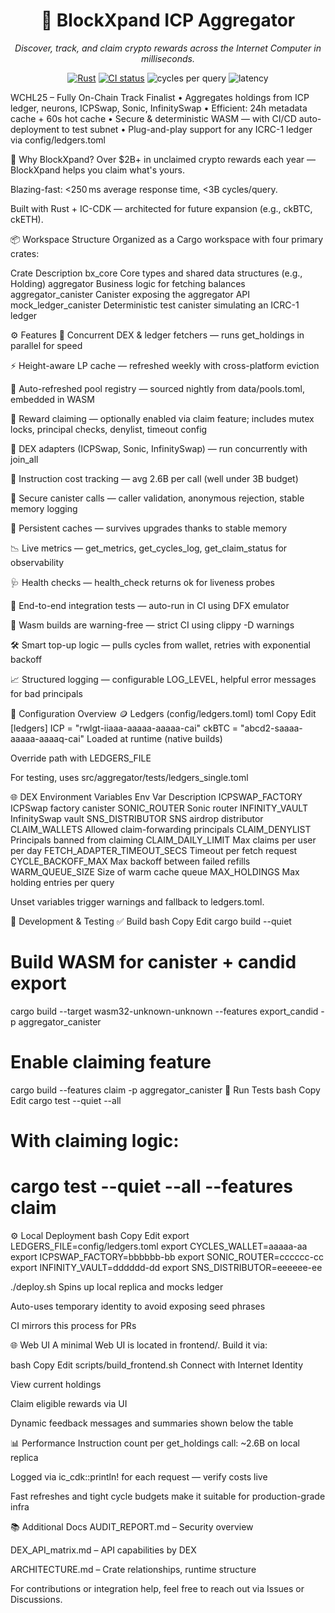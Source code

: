 <h1 align="center"> 🚀 BlockXpand ICP Aggregator </h1> <p align="center"> <em>Discover, track, and claim crypto rewards across the Internet Computer in milliseconds.</em> </p> <p align="center"> <a href="https://github.com/dfinity/agent-rs"><img src="https://img.shields.io/badge/Rust-1.74-blue?logo=rust" alt="Rust"></a> <a href="https://github.com/petrakol/blockxpand-icp/actions"><img src="https://github.com/petrakol/blockxpand-icp/actions/workflows/ci.yml/badge.svg" alt="CI status"></a> <img alt="cycles per query" src="https://img.shields.io/badge/cycles%20cost-%3C3B-brightgreen"> <img alt="latency" src="https://img.shields.io/badge/p95%20latency-142&nbsp;ms-green"> </p>
WCHL25 – Fully On-Chain Track Finalist
• Aggregates holdings from ICP ledger, neurons, ICPSwap, Sonic, InfinitySwap
• Efficient: 24h metadata cache + 60s hot cache
• Secure & deterministic WASM — with CI/CD auto-deployment to test subnet
• Plug-and-play support for any ICRC-1 ledger via config/ledgers.toml

🌟 Why BlockXpand?
Over $2B+ in unclaimed crypto rewards each year — BlockXpand helps you claim what's yours.

Blazing-fast: <250 ms average response time, <3B cycles/query.

Built with Rust + IC-CDK — architected for future expansion (e.g., ckBTC, ckETH).

📦 Workspace Structure
Organized as a Cargo workspace with four primary crates:

Crate	Description
bx_core	Core types and shared data structures (e.g., Holding)
aggregator	Business logic for fetching balances
aggregator_canister	Canister exposing the aggregator API
mock_ledger_canister	Deterministic test canister simulating an ICRC-1 ledger

⚙️ Features
🔁 Concurrent DEX & ledger fetchers — runs get_holdings in parallel for speed

⚡ Height-aware LP cache — refreshed weekly with cross-platform eviction

📂 Auto-refreshed pool registry — sourced nightly from data/pools.toml, embedded in WASM

🧠 Reward claiming — optionally enabled via claim feature; includes mutex locks, principal checks, denylist, timeout config

🔀 DEX adapters (ICPSwap, Sonic, InfinitySwap) — run concurrently with join_all

🧮 Instruction cost tracking — avg 2.6B per call (well under 3B budget)

🔐 Secure canister calls — caller validation, anonymous rejection, stable memory logging

💾 Persistent caches — survives upgrades thanks to stable memory

📉 Live metrics — get_metrics, get_cycles_log, get_claim_status for observability

🩺 Health checks — health_check returns ok for liveness probes

🧪 End-to-end integration tests — auto-run in CI using DFX emulator

🧼 Wasm builds are warning-free — strict CI using clippy -D warnings

🛠️ Smart top-up logic — pulls cycles from wallet, retries with exponential backoff

📈 Structured logging — configurable LOG_LEVEL, helpful error messages for bad principals

🔧 Configuration Overview
🪙 Ledgers (config/ledgers.toml)
toml
Copy
Edit
[ledgers]
ICP = "rwlgt-iiaaa-aaaaa-aaaaa-cai"
ckBTC = "abcd2-saaaa-aaaaa-aaaaq-cai"
Loaded at runtime (native builds)

Override path with LEDGERS_FILE

For testing, uses src/aggregator/tests/ledgers_single.toml

🌐 DEX Environment Variables
Env Var	Description
ICPSWAP_FACTORY	ICPSwap factory canister
SONIC_ROUTER	Sonic router
INFINITY_VAULT	InfinitySwap vault
SNS_DISTRIBUTOR	SNS airdrop distributor
CLAIM_WALLETS	Allowed claim-forwarding principals
CLAIM_DENYLIST	Principals banned from claiming
CLAIM_DAILY_LIMIT	Max claims per user per day
FETCH_ADAPTER_TIMEOUT_SECS	Timeout per fetch request
CYCLE_BACKOFF_MAX	Max backoff between failed refills
WARM_QUEUE_SIZE	Size of warm cache queue
MAX_HOLDINGS	Max holding entries per query

Unset variables trigger warnings and fallback to ledgers.toml.

🧪 Development & Testing
✅ Build
bash
Copy
Edit
cargo build --quiet
# Build WASM for canister + candid export
cargo build --target wasm32-unknown-unknown --features export_candid -p aggregator_canister
# Enable claiming feature
cargo build --features claim -p aggregator_canister
🧪 Run Tests
bash
Copy
Edit
cargo test --quiet --all
# With claiming logic:
# cargo test --quiet --all --features claim
⚙️ Local Deployment
bash
Copy
Edit
export LEDGERS_FILE=config/ledgers.toml
export CYCLES_WALLET=aaaaa-aa
export ICPSWAP_FACTORY=bbbbbb-bb
export SONIC_ROUTER=cccccc-cc
export INFINITY_VAULT=dddddd-dd
export SNS_DISTRIBUTOR=eeeeee-ee

./deploy.sh
Spins up local replica and mocks ledger

Auto-uses temporary identity to avoid exposing seed phrases

CI mirrors this process for PRs

🌐 Web UI
A minimal Web UI is located in frontend/. Build it via:

bash
Copy
Edit
scripts/build_frontend.sh
Connect with Internet Identity

View current holdings

Claim eligible rewards via UI

Dynamic feedback messages and summaries shown below the table

📊 Performance
Instruction count per get_holdings call: ~2.6B on local replica

Logged via ic_cdk::println! for each request — verify costs live

Fast refreshes and tight cycle budgets make it suitable for production-grade infra

📚 Additional Docs
AUDIT_REPORT.md – Security overview

DEX_API_matrix.md – API capabilities by DEX

ARCHITECTURE.md – Crate relationships, runtime structure

For contributions or integration help, feel free to reach out via Issues or Discussions.